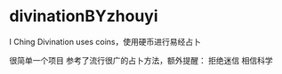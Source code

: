 # divinationBYzhouyi
 I Ching Divination uses coins，使用硬币进行易经占卜

 很简单一个项目 参考了流行很广的占卜方法，额外提醒： 拒绝迷信 相信科学 
